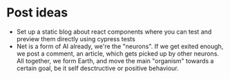 # Post ideas

- Set up a static blog about react components where you can test and preview them directly using cypress tests
- Net is a form of AI already, we're the "neurons". If we get exited enough, we post a comment, an article, which gets picked up by other neurons. All together, we form Earth, and move the main "organism" towards a certain goal, be it self desctructive or positive behaviour. 